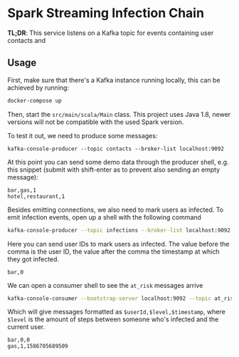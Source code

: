 # Spark Streaming Infection Chain

**TL;DR**: This service listens on a Kafka topic for events containing user contacts and 

## Usage

First, make sure that there's a Kafka instance running locally, this can be achieved by running:

```bash
docker-compose up
```

Then, start the `src/main/scala/Main` class. This project uses Java 1.8, newer versions will not be compatible with the used Spark version.

To test it out, we need to produce some messages:

```
kafka-console-producer --topic contacts --broker-list localhost:9092
```

At this point you can send some demo data through the producer shell, e.g. this snippet (submit with shift-enter as to prevent also sending an empty message):

```csv
bar,gas,1
hotel,restaurant,1
```

Besides emitting connections, we also need to mark users as infected. To emit infection events, open up a shell with the following command
```bash
kafka-console-producer --topic infections --broker-list localhost:9092
```

Here you can send user IDs to mark users as infected. The value before the comma is the user ID, the value after the comma the timestamp at which they got infected.
```csv
bar,0
```

We can open a consumer shell to see the `at_risk` messages arrive

```bash
kafka-console-consumer --bootstrap-server localhost:9092 --topic at_risk
```

Which will give messages formatted as `$userId,$level,$timestamp`, where `$level` is the amount of steps between someone who's infected and the current user.

```csv
bar,0,0
gas,1,1586705689509
```
